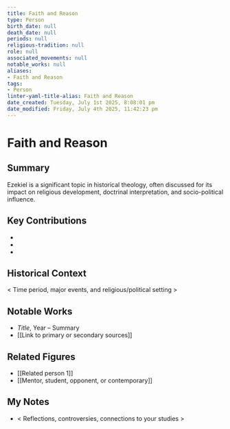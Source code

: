 ```yaml
---
title: Faith and Reason
type: Person
birth_date: null
death_date: null
periods: null
religious-tradition: null
role: null
associated_movements: null
notable_works: null
aliases:
- Faith and Reason
tags:
- Person
linter-yaml-title-alias: Faith and Reason
date_created: Tuesday, July 1st 2025, 8:08:01 pm
date_modified: Friday, July 4th 2025, 11:42:23 pm
---
```


# Faith and Reason

## Summary
Ezekiel is a significant topic in historical theology, often discussed for its impact on religious development, doctrinal interpretation, and socio-political influence.

## Key Contributions
- 
- 
- 

## Historical Context
< Time period, major events, and religious/political setting >

## Notable Works
- *Title*, Year – Summary
- [[Link to primary or secondary sources]]


## Related Figures
- [[Related person 1]]
- [[Mentor, student, opponent, or contemporary]]

## My Notes
- < Reflections, controversies, connections to your studies >
